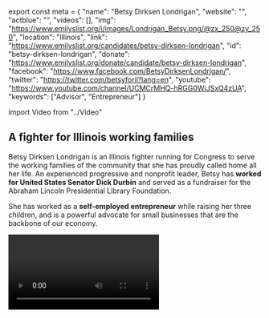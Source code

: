 export const meta = {
  "name": "Betsy Dirksen Londrigan",
  "website": "",
  "actblue": "",
  "videos": [],
  "img": "https://www.emilyslist.org/i/images/Londrigan_Betsy.png/@zx_250@zy_250",
  "location": "Illinois",
  "link": "https://www.emilyslist.org/candidates/betsy-dirksen-londrigan",
  "id": "betsy-dirksen-londrigan",
  "donate": "https://www.emilyslist.org/donate/candidate/betsy-dirksen-londrigan",
  "facebook": "https://www.facebook.com/BetsyDirksenLondrigan/",
  "twitter": "https://twitter.com/betsyforil?lang=en",
  "youtube": "https://www.youtube.com/channel/UCMCrMHQ-hRGG0WiJSxQ4zUA",
  "keywords": ["Advisor", "Entrepreneur"]
}

import Video from "../Video"

## A fighter for Illinois working families

Betsy Dirksen Londrigan is an Illinois fighter running for Congress to serve the working families of the community that she has proudly called home all her life. An experienced progressive and nonprofit leader, Betsy has **worked for United States Senator Dick Durbin** and served as a fundraiser for the Abraham Lincoln Presidential Library Foundation.

She has worked as a **self-employed entrepreneur** while raising her three children, and is a powerful advocate for small businesses that are the backbone of our economy.

<Video id="ebrIC_ilP2o" />

A champion for access to health care, a deeply personal issue for her family, Betsy has worked tirelessly to support children’s hospitals and to raise funds for the Children’s Miracle Network and St. John’s Children’s Hospital.

She was born and raised in Springfield, where she and her husband have raised their three children, adding another generation to their deep family roots in Sangamon County.


## A champion for health care and expanding economic opportunity

Betsy is running to expand economic opportunity and to help create good-paying jobs for downstate Illinois working families. Her immigrant great-grandparents came to Illinois in pursuit of the American dream, and Betsy will fight for all hardworking Illinoisans to have the chance to thrive as they did. She has been fighting to expand access to quality health care since 2009, when her son became critically ill with a rare, serious illness resulting from a tick bite. Betsy’s son had to be put in a medically-induced coma and was hospitalized for 24 days before he started on the long road to recovery. Her family was fortunate to have had health insurance that kept his life-threatening illness from also threatening their economic security, and she has fought tirelessly to ensure that access to health care is a right and not a privilege. “No family should be put in danger of bankruptcy because of an unexpected medical emergency, and people with pre-existing conditions need confidence they will be able to afford their healthcare,” she has said. A strong advocate for all students, Betsy taught seventh and eighth graders as a corps member with Teach For America after college, and she started and directed the alumni association for the University of Illinois-Springfield. A former teacher, she has volunteered extensively with her children’s schools and is dedicated to increasing access to educational opportunities for all students.

## An opportunity to flip a seat from red to blue

Betsy is taking on extreme Republican Congressman Rodney Davis, who has been advancing his party’s dangerous agenda at the expense of the working families he was elected to serve. Davis repeatedly voted to defund Planned Parenthood, voted to undermine equal pay protections for women, and voted for the House Republican health care plan to kick 23 million people off their insurance — threatening the health care coverage of Illinois working families as well as job losses in this district. This seat is a must-win on Democrats’ path to taking back the House, and Betsy has what it takes to flip it from red to blue. Let’s show her the full support of the EMILY’s List community and help elect this champion for Illinois working families to the U.S. House in 2018.

